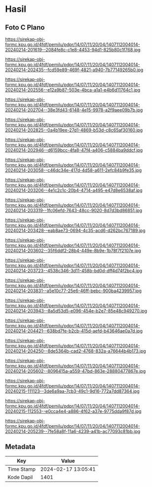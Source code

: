 # Hasil

## Foto C Plano

https://sirekap-obj-formc.kpu.go.id/4fdf/pemilu/pdpr/14/07/11/20/04/1407112004014-20240214-201619--2084fe8c-c1e8-4453-94d1-825b80c1f768.jpg

https://sirekap-obj-formc.kpu.go.id/4fdf/pemilu/pdpr/14/07/11/20/04/1407112004014-20240214-202435--fcd59e89-469f-4821-a940-7b77149265b0.jpg

https://sirekap-obj-formc.kpu.go.id/4fdf/pemilu/pdpr/14/07/11/20/04/1407112004014-20240214-202556--e12a9b87-503e-4bca-a1a1-e4b6d11764c1.jpg

https://sirekap-obj-formc.kpu.go.id/4fdf/pemilu/pdpr/14/07/11/20/04/1407112004014-20240214-202704--38e3fd43-6148-4e15-9978-a2f9aee09b7b.jpg

https://sirekap-obj-formc.kpu.go.id/4fdf/pemilu/pdpr/14/07/11/20/04/1407112004014-20240214-202825--0a4b19ee-27d1-4869-b53d-c8c65af30160.jpg

https://sirekap-obj-formc.kpu.go.id/4fdf/pemilu/pdpr/14/07/11/20/04/1407112004014-20240214-202946--d6159bcc-4fa8-47f4-a406-c5884ba9ddcf.jpg

https://sirekap-obj-formc.kpu.go.id/4fdf/pemilu/pdpr/14/07/11/20/04/1407112004014-20240214-203058--c46dc34e-417d-4d58-a611-2efc84b9fe35.jpg

https://sirekap-obj-formc.kpu.go.id/4fdf/pemilu/pdpr/14/07/11/20/04/1407112004014-20240214-203206--4e1c2c1c-20b4-4714-a495-e47d8e6538af.jpg

https://sirekap-obj-formc.kpu.go.id/4fdf/pemilu/pdpr/14/07/11/20/04/1407112004014-20240214-203319--1fc06efd-7643-48cc-9020-8d7d3bd86851.jpg

https://sirekap-obj-formc.kpu.go.id/4fdf/pemilu/pdpr/14/07/11/20/04/1407112004014-20240214-203428--eab8ae73-0694-4c35-acd6-d262bc767189.jpg

https://sirekap-obj-formc.kpu.go.id/4fdf/pemilu/pdpr/14/07/11/20/04/1407112004014-20240214-203602--35f6ddf2-28b4-449e-8b9e-1b78f7f2107e.jpg

https://sirekap-obj-formc.kpu.go.id/4fdf/pemilu/pdpr/14/07/11/20/04/1407112004014-20240214-203723--4538c346-3d11-458b-bd0d-dff4d74f2bc4.jpg

https://sirekap-obj-formc.kpu.go.id/4fdf/pemilu/pdpr/14/07/11/20/04/1407112004014-20240214-203831--a5e10c77-25e6-46ff-bebc-900ba4239957.jpg

https://sirekap-obj-formc.kpu.go.id/4fdf/pemilu/pdpr/14/07/11/20/04/1407112004014-20240214-203943--8a5d53d5-e096-454e-b2e7-85e48c949270.jpg

https://sirekap-obj-formc.kpu.go.id/4fdf/pemilu/pdpr/14/07/11/20/04/1407112004014-20240214-204421--638bd7fe-b2cb-415d-aefd-b43646ae0a7d.jpg

https://sirekap-obj-formc.kpu.go.id/4fdf/pemilu/pdpr/14/07/11/20/04/1407112004014-20240214-204250--8de5364b-cad2-4768-832a-a76644b4b173.jpg

https://sirekap-obj-formc.kpu.go.id/4fdf/pemilu/pdpr/14/07/11/20/04/1407112004014-20240214-205602--8096415a-a559-47bd-863e-28880477867e.jpg

https://sirekap-obj-formc.kpu.go.id/4fdf/pemilu/pdpr/14/07/11/20/04/1407112004014-20240215-111123--3de6a9aa-7cb3-49c1-9d16-772a7dd87364.jpg

https://sirekap-obj-formc.kpu.go.id/4fdf/pemilu/pdpr/14/07/11/20/04/1407112004014-20240215-112553--e0cca4e4-a886-4f62-a37e-9775dda9f87d.jpg

https://sirekap-obj-formc.kpu.go.id/4fdf/pemilu/pdpr/14/07/11/20/04/1407112004014-20240214-205239--7fe58a8f-11a6-4239-a41b-ac77093c81bb.jpg


## Metadata

| Key        | Value               |
| ---------- | ------------------- |
| Time Stamp | 2024-02-17 13:05:41 |
| Kode Dapil | 1401                |



